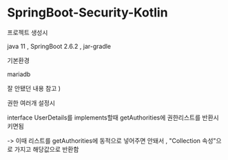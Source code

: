 # SpringBoot-Security-Kotlin

프로젝트 생성시 

java 11 , SpringBoot 2.6.2 , jar-gradle 



기본환경 

mariadb 





잘 안됐던 내용 참고 ) 

권한 여러개 설정시 

interface UserDetails를 implements할때  getAuthorities에 권한리스트를 반환시키면됨 


->  이때 리스트를 getAuthorities에 동적으로 넣어주면 안돼서 ,   "Collection<UserRoles> 속성"으로 가지고 해당값으로 반환함 
